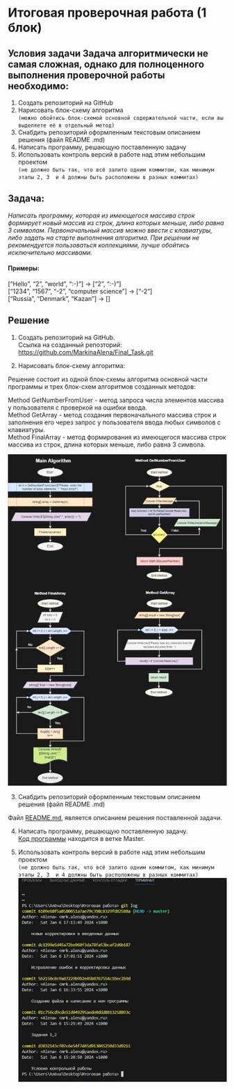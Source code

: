 # Итоговая проверочная работа (1 блок)
## Условия задачи Задача алгоритмически не самая сложная, однако для полноценного выполнения проверочной работы необходимо:
1. Создать репозиторий на GitHub
2. Нарисовать блок-схему алгоритма  
`(можно обойтись блок-схемой основной содержательной части, если вы выделяете её в отдельный метод)`
3. Снабдить репозиторий оформленным текстовым описанием решения (файл README .md)
4. Написать программу, решающую поставленную задачу
5. Использовать контроль версий в работе над этим небольшим проектом  
`(не должно быть так, что всё залито одним коммитом, как минимум этапы 2, 3 
и 4 должны быть расположены в разных коммитах)`

## Задача:
*Написать программу, которая из имеющегося массива строк формирует новый массив из строк, длина которых меньше, либо равна 3 символам. Первоначальный массив можно ввести с клавиатуры, либо задать на старте выполнения алгоритма. При решении не рекомендуется пользоваться коллекциями, лучше обойтись исключительно массивами.*

  #### Примеры:  
  [“Hello”, “2”, “world”, “:-)”] → [“2”, “:-)”]  
  [“1234”, “1567”, “-2”, “computer science”] → [“-2”]  
  [“Russia”, “Denmark”, “Kazan”] → []

## Решение 

1. Создать репозиторий на GitHub.  
Ссылка на созданный репозторий: https://github.com/MarkinaAlena/Final_Task.git

2. Нарисовать блок-схему алгоритма:  

Решение состоит из одной блок-схемы алгоритма основной части программы и трех блок-схем алгоритмов созданных методов:

Method GetNumberFromUser - метод запроса числа элементов массива у пользователя с проверкой на ошибки ввода.  
Method GetArray - метод создания первоначального массива строк и заполнения его через запрос у пользователя ввода любых символов с клавиатуры.  
Method FinalArray - метод формирования из имеющегося массива строк массива из строк, длина которых меньше, либо равна 3 символа.  

![Блок-схема](Diagram_algorithm.jpg)

3. Снабдить репозиторий оформленным текстовым описанием решения (файл README .md)

Файл [README.md](README.md), является описанием решения поставленной задачи.

4. Написать программу, решающую поставленную задачу.  
    [Код программы](Program.cs) находится в ветке Master.

5. Использовать контроль версий в работе над этим небольшим проектом  
`(не должно быть так, что всё залито одним коммитом, как минимум этапы 2, 3 
и 4 должны быть расположены в разных коммитах)`  
![Скриншот сделанных коммитов](Screenshot.jpg)









